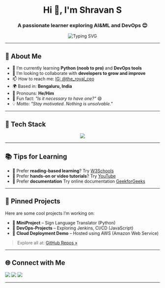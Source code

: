<h1 align="center">Hi 👋, I'm Shravan S</h1>
<h3 align="center">A passionate learner exploring AI&ML and DevOps 😊</h3>

<p align="center">
  <img src="https://readme-typing-svg.demolab.com?font=Fira+Code&weight=500&size=22&pause=1000&center=true&vCenter=true&width=435&lines=Passionate+about+AI+ML+%26+Cloud;DevOps+Enthusiast;Lifelong+learner+%26+problem+solver" alt="Typing SVG" />
</p>

---

## 🚀 About Me

- 🔭 I’m currently learning **Python (noob to pro)** and **DevOps tools**
- 👯 I’m looking to collaborate with **developers to grow and improve**
- 📫 How to reach me: [IG: @the_royal_ceo](https://instagram.com/the_royal_ceo)
- 🌍 Based in: **Bengaluru, India**
- 💬 Pronouns: **He/Him**
- 🧠 Fun fact: *"Is it necessary to have one?"* 😄
- 💡 Motto: *"Stay motivated. Nothing is unsolvable."*

---

## 🧰 Tech Stack

<p align="center">
<img src="https://skillicons.dev/icons?i=python,terraform,git,github,gitlab,docker,linux,jenkins,kubernetes,aws,azure"/>
</p>

---

## 📚 Tips for Learning

- 📘 Prefer **reading-based learning**? Try [W3Schools](https://www.w3schools.com)
- 🎥 Prefer **hands-on or video tutorials**? Try [YouTube](https://youtube.com)
- 📄 Prefer **documentation** Try online documentation [GeekforGeeks](https://www.geeksforgeeks.org/)

---

## 📌 Pinned Projects

Here are some cool projects I’m working on:

- 🔹 **MiniProject** – Sign Language Translator (Python)
- 🔹 **DevOps-Projects** – Exploring Jenkins, CI/CD (JavaScript)
- 🔹 **Cloud Deployment Demo** – Hosted using AWS (Amazon Web Service)

> Explore all at: [GitHub Repos »](https://github.com/TeamWork28?tab=repositories)

---

## 🌐 Connect with Me

<p align="left">
  <a href="mailto:shravansen.sk@gmail.com"><img src="https://img.shields.io/badge/Email-shravansen.sk@gmail.com-blue?style=flat&logo=gmail"></a>
  <a href="https://www.linkedin.com/in/shravans2003/"><img src="https://img.shields.io/badge/LinkedIn-Shravan-blue?style=flat&logo=linkedin"></a>
  <a href="https://twitter.com/shravanrockz70"><img src="https://img.shields.io/badge/Twitter-@shravanrockz70-blue?style=flat&logo=twitter"></a>
</p>

---

<!-- You can add GitHub Stats or Top Languages below -->
